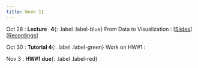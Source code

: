 ```yaml
---
title: Week 11
---
```


Oct 28
: **Lecture &nbsp; 4**{: .label .label-blue} From Data to Visualization
  : [[Slides](https://canvas.nus.edu.sg)] [[Recordings](https://canvas.nus.edu.sg)]

Oct 30
: **Tutorial 4**{: .label .label-green} Work on HW#1
  : [](#) 

Nov 3
: **HW#1 due**{: .label .label-red}
